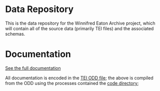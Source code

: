 

# Data Repository

This is the data repository for the Winnifred Eaton Archive project, which will contain all of the source data (primarily TEI files) and the associated schemas. 

# Documentation

[See the full documentation](https://winnifredeatonarchive.github.io/wea/documentation.html)

All documentation is encoded in the [TEI ODD file](sch/wea.odd); the above is compiled from the ODD using the processes contained the [code directory](code);
   
  